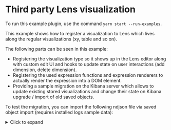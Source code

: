 # Third party Lens visualization

To run this example plugin, use the command `yarn start --run-examples`.

This example shows how to register a visualization to Lens which lives along the regular visualizations (xy, table and so on).

The following parts can be seen in this example:
* Registering the visualization type so it shows up in the Lens editor along with custom edit UI and hooks to update state on user interactions (add dimension, delete dimension).
* Registering the used expression functions and expression renderers to actually render the expression into a DOM element.
* Providing a sample migration on the Kibana server which allows to update existing stored visualizations and change their state on Kibana upgrade / import of old saved objects.


To test the migration, you can import the following ndjson file via saved object import (requires installed logs sample data):
<details>
  <summary>Click to expand</summary>

```
{"attributes":{"fieldFormatMap":"{\"hour_of_day\":{}}","runtimeFieldMap":"{\"hour_of_day\":{\"type\":\"long\",\"script\":{\"source\":\"emit(doc['timestamp'].value.getHour());\"}}}","timeFieldName":"timestamp","title":"kibana_sample_data_logs"},"coreMigrationVersion":"8.0.0","id":"90943e30-9a47-11e8-b64d-95841ca0b247","migrationVersion":{"index-pattern":"8.0.0"},"references":[],"type":"index-pattern","updated_at":"2022-01-24T10:54:24.209Z","version":"WzQzMTQ3LDFd"}
{"attributes":{"description":"","state":{"datasourceStates":{"formBased":{"layers":{"f2700077-50bf-48e4-829c-f695f87e226d":{"columnOrder":["5e704cac-8490-457a-b635-01f3a5a132b7"],"columns":{"5e704cac-8490-457a-b635-01f3a5a132b7":{"dataType":"number","isBucketed":false,"label":"Count of records","operationType":"count","scale":"ratio","sourceField":"Records"}},"incompleteColumns":{}}}}},"filters":[],"query":{"language":"kuery","query":""},"visualization":{"column":"5e704cac-8490-457a-b635-01f3a5a132b7","layerId":"f2700077-50bf-48e4-829c-f695f87e226d"}},"title":"Rotating number test","visualizationType":"rotatingNumber"},"coreMigrationVersion":"8.0.0","id":"468f0be0-7e86-11ec-9739-d570ffd3fbe4","migrationVersion":{"lens":"8.0.0"},"references":[{"id":"90943e30-9a47-11e8-b64d-95841ca0b247","name":"indexpattern-datasource-current-indexpattern","type":"index-pattern"},{"id":"90943e30-9a47-11e8-b64d-95841ca0b247","name":"indexpattern-datasource-layer-f2700077-50bf-48e4-829c-f695f87e226d","type":"index-pattern"}],"type":"lens","updated_at":"2022-01-26T08:59:31.618Z","version":"WzQzNjUzLDFd"}
{"excludedObjects":[],"excludedObjectsCount":0,"exportedCount":2,"missingRefCount":0,"missingReferences":[]}
```

</details>